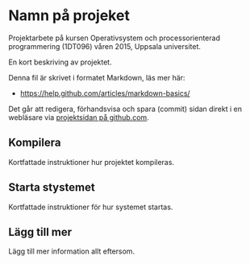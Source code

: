 # Namn på projeket

Projektarbete på kursen Operativsystem och processorienterad programmering (1DT096) våren 2015, Uppsala universitet. 

En kort beskriving av projektet. 

Denna fil är skrivet i formatet Markdown, läs mer här:

- https://help.github.com/articles/markdown-basics/

Det går att redigera, förhandsvisa och spara (commit) sidan direkt i en webläsare via [projektsidan på github.com](./).

## Kompilera 

Kortfattade instruktioner hur projektet kompileras. 

## Starta stystemet

Kortfattade instruktioner för hur systemet startas. 

## Lägg till mer 

Lägg till mer information allt eftersom. 
